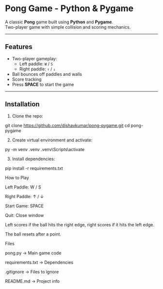 # Pong Game - Python & Pygame

A classic **Pong** game built using **Python** and **Pygame**.  
Two-player game with simple collision and scoring mechanics.

---

## Features

- Two-player gameplay:
  - Left paddle: `W` / `S`
  - Right paddle: `↑` / `↓`
- Ball bounces off paddles and walls
- Score tracking
- Press **SPACE** to start the game

---

## Installation

1. Clone the repo:

git clone https://github.com/dishavkumar/pong-pygame.git
cd pong-pygame

2. Create virtual environment and activate:

py -m venv .venv
.venv\Scripts\activate

3. Install dependencies:

pip install -r requirements.txt


How to Play

Left Paddle: W / S

Right Paddle: ↑ / ↓

Start Game: SPACE

Quit: Close window

Left scores if the ball hits the right edge, right scores if it hits the left edge.

The ball resets after a point.

Files

pong.py → Main game code

requirements.txt → Dependencies

.gitignore → Files to ignore

README.md → Project info